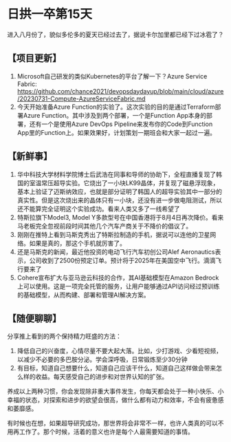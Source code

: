# 日拱一卒第15天

进入八月份了，貌似多伦多的夏天已经过去了，据说卡尔加里都已经下过冰雹了？

## 【项目更新】
1. Microsoft自己研发的类似Kubernetes的平台了解一下？Azure Service Fabric: https://github.com/chance2021/devopsdaydayup/blob/main/cloud/azure/20230731-Compute-AzureServiceFabric.md
2. 今天开始准备Azure Function的实验了。这次实验的目的是通过Terraform部署Azure Function。其中涉及到两个部署，一个是Function App本身的部署，还有一个是使用Azure DevOps Pipeline来发布你的Code到Function App里的Function上。如果效果好，计划策划一期班会和大家一起过一遍。
  
## 【新鲜事】
1. 华中科技大学材料学院博士后武浩在同事和导师的协助下，全程直播复现了韩国的室温常压超导实验。它烧出了一小块LK99晶体，并复现了磁悬浮现象，基本上验证了迈斯纳效应，也就是部分证明了韩国人的超导实验其中一部分的真实性。但是这次烧出来的晶体只有一小块，还没有进一步做电阻测试，所以还不能算完全证明这个实验成功。看来人类又多了一线希望了
2. 特斯拉旗下Model3, Model Y多款型号在中国香港将于8月4日再次降价。看来马老板完全忽视前段时间其他几个汽车产商关于不降价的倡议了。
3. 刚刚在推特上看到马斯克秀出了特斯拉制造的手机，据说可以连他的卫星网络。如果是真的，那这个手机就厉害了。
4. 还是马斯克的新闻，最近他投资的电动飞行汽车初创公司Alef Aeronautics表示，公司收到了2500份预定订单。预计将于2025年在美国空中飞行。滴滴飞行要来了
5. Cohere宣布扩大与亚马逊云科技的合作，其AI基础模型在Amazon Bedrock上可以使用。这是一项完全托管的服务，让用户能够通过API访问经过预训练的基础模型，从而构建、部署和管理AI解决方案。

## 【随便聊聊】
分享推上看到的两个保持精力旺盛的方法：
1. 降低自己的兴奋度，心情尽量不要大起大落。比如，少打游戏、少看短视频，以减少不必要的多巴胺分泌。学会深呼吸，日常锻炼至少30分钟
2. 有目标，知道自己想要什么，知道自己应该干什么，知道自己这样做会带来怎么样的收益。每天感受自己的进步和对世界认知的扩张。

养成以上两种习惯，你会发现除非重大事件发生，你每天都会处于一种小快乐、小幸福的状态，对探索和进步的欲望会很高，做什么都有动力和效率，不会有疲惫感和萎靡感。

有时候也在想，如果超导研究成功，那世界将会非常不一样，也许人类真的可以不用再工作了。那个时候，活着的意义也许是每个人最需要知道的事情。